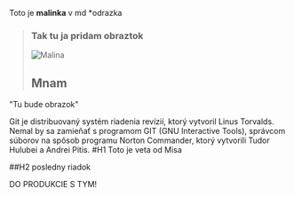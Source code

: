 Toto je **malinka** v md
*odrazka


> ### Tak tu ja pridam obraztok
>
> ![Malina](https://zahradnictvo.boba-eshop.sk/298-home_default/malina-cervena-willamette.jpg)
>
> ## Mnam 


"Tu bude obrazok"

Git je distribuovaný systém riadenia revízií, ktorý vytvoril Linus Torvalds. Nemal by sa zamieňať s programom GIT (GNU Interactive Tools), správcom súborov na spôsob programu Norton Commander, ktorý vytvorili Tudor Hulubei a Andrei Pitis.
#H1 Toto je veta od Misa














##H2 posledny riadok


DO PRODUKCIE S TYM!


